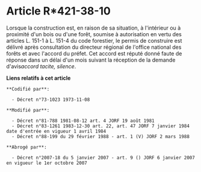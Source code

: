 # Article R*421-38-10

Lorsque la construction est, en raison de sa situation, à l'intérieur ou à proximité d'un bois ou d'une forêt, soumise à
autorisation en vertu des articles L. 151-1 à L. 151-4 du code forestier, le permis de construire est délivré après
consultation du directeur régional de l'office national des forêts et avec l'accord du préfet. Cet accord est réputé donné
faute de réponse dans un délai d'un mois suivant la réception de la demande d'avis*accord tacite, silence*.

**Liens relatifs à cet article**

	**Codifié par**:

	  - Décret n°73-1023 1973-11-08

	**Modifié par**:

	  - Décret n°81-788 1981-08-12 art. 4 JORF 19 août 1981
	  - Décret n°83-1261 1983-12-30 art. 22, art. 47 JORF 7 janvier 1984 date d'entrée en vigueur 1 avril 1984
	  - Décret n°88-199 du 29 février 1988 - art. 1 (V) JORF 2 mars 1988

	**Abrogé par**:

	  - Décret n°2007-18 du 5 janvier 2007 - art. 9 () JORF 6 janvier 2007 en vigueur le 1er octobre 2007
